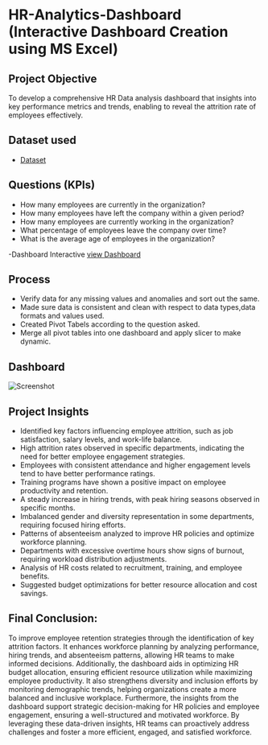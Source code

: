 # HR-Analytics-Dashboard (Interactive Dashboard Creation using MS Excel)
## Project Objective
To develop a comprehensive HR Data analysis dashboard that insights into key performance metrics and trends, enabling to reveal the attrition rate of employees effectively.

## Dataset used
- <a href= "https://github.com/Nikita-Raykar983/Excel-HR-Analytics-Dashboard/blob/main/Nikita_HR%20Analytics_Dashboard.xlsx"> Dataset</a>

## Questions (KPIs)
- How many employees are currently in the organization?  
- How many employees have left the company within a given period?  
- How many employees are currently working in the organization?  
- What percentage of employees leave the company over time?  
- What is the average age of employees in the organization?  


 -Dashboard Interactive  <a href="https://github.com/Nikita-Raykar983/Excel-HR-Analytics-Dashboard/blob/main/Screenshot.png">view Dashboard</a>

## Process
- Verify data for any missing values and anomalies and sort out the same.
- Made sure data is consistent and clean with respect to data types,data formats and values used.
- Created Pivot Tabels according to the question asked.
- Merge all pivot tables into one dashboard and apply slicer to make dynamic.

## Dashboard
![Screenshot](https://github.com/user-attachments/assets/42f432de-7589-4c7c-bded-97c78668773f)
 
## Project Insights
- Identified key factors influencing employee attrition, such as job satisfaction, salary levels, and work-life balance.  
- High attrition rates observed in specific departments, indicating the need for better employee engagement strategies.  
- Employees with consistent attendance and higher engagement levels tend to have better performance ratings.  
- Training programs have shown a positive impact on employee productivity and retention.  
- A steady increase in hiring trends, with peak hiring seasons observed in specific months.  
- Imbalanced gender and diversity representation in some departments, requiring focused hiring efforts.  
- Patterns of absenteeism analyzed to improve HR policies and optimize workforce planning.  
- Departments with excessive overtime hours show signs of burnout, requiring workload distribution adjustments.  
- Analysis of HR costs related to recruitment, training, and employee benefits.  
- Suggested budget optimizations for better resource allocation and cost savings.  


## Final Conclusion:
To improve employee retention strategies through the identification of key attrition factors. It enhances workforce planning by analyzing performance, hiring trends, and absenteeism patterns, allowing HR teams to make informed decisions. Additionally, the dashboard aids in optimizing HR budget allocation, ensuring efficient resource utilization while maximizing employee productivity. It also strengthens diversity and inclusion efforts by monitoring demographic trends, helping organizations create a more balanced and inclusive workplace. Furthermore, the insights from the dashboard support strategic decision-making for HR policies and employee engagement, ensuring a well-structured and motivated workforce. By leveraging these data-driven insights, HR teams can proactively address challenges and foster a more efficient, engaged, and satisfied workforce.
